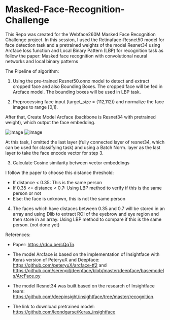 # Masked-Face-Recognition-Challenge
This Repo was created for the Webface260M Masked Face Recognition Challenge project.
In this session, I used the Retinaface-Resnet50 model for face detection task and a pretrained weights of the model Resnet34 using Arcface loss function and Local Binary Pattern (LBP) for recognition task as follow the paper: Masked face recognition with convolutional neural networks and local binary patterns

The Pipeline of algorithm:
1.  Using the pre-trained Resnet50.onnx model to detect and extract cropped face and also Bounding Boxes. The cropped face will be fed in Arcface model. The bounding boxes will be used in LBP task.

2.  Preprocessing face input (target_size = (112,112)) and normalize the face images to range [0,1].

After that, Create Model Arcface (backbone is Resnet34 with pretrained weight), which output the face embedding.

![image](https://user-images.githubusercontent.com/92146886/175832147-82cba1e1-3a91-44aa-be86-c4adbd1f8e88.png)
![image](https://user-images.githubusercontent.com/92146886/175832881-975cd5f4-7359-4f22-b419-ab7e8b40aa1c.png)

At this task, I omitted the last layer (fully connected layer of resnet34, which can be used for classifying task) and using a Batch Norm. layer as the last layer to take the face encode vector for step 3.

3. Calculate Cosine similarity between vector embeddings

  I follow the paper to choose this distance threshold:
- If distance < 0.35: This is the same person
- If 0.35 <= distance < 0.7: Using LBP method to verify if this is the same person or not
- Else: the face is unknown, this is not the same person

4. The faces which have distaces between 0.35 and 0.7 will be stored in an array and using Dlib to extract ROI of the eyebrow and eye region and then store in an array. Using LBP method to compare if this is the same person. (not done yet)

References:
- Paper: https://rdcu.be/cQqTn.

- The model Arcface is based on the implementation of Insightface with Keras version of PeteryuX and Deepface: 
https://github.com/peteryuX/arcface-tf2 and https://github.com/serengil/deepface/blob/master/deepface/basemodels/ArcFace.py

- The model Resnet34 was built based on the research of Insightface team: https://github.com/deepinsight/insightface/tree/master/recognition. 

- The link to download pretrained model: https://github.com/leondgarse/Keras_insightface
